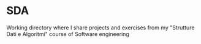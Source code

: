 # SDA
Working directory where I share projects and exercises from my "Strutture Dati e Algoritmi" course of Software engineering

